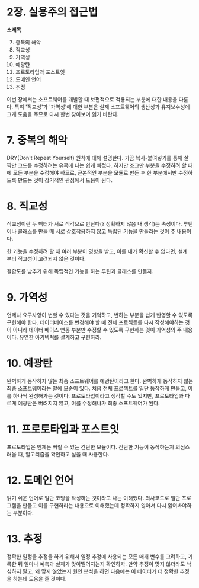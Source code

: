 # 2장. 실용주의 접근법

**소제목**

7. 중복의 해악
8. 직교성
9. 가역성
10. 예광탄
11. 프로토타입과 포스트잇
12. 도메인 언어
13. 추정



이번 장에서는 소프트웨어를 개발할 때 보편적으로 적용되는 부분에 대한 내용을 다룬다. 특히 '직교성'과 '가역성'에 대한 부분은 실제 소프트웨어의 생산성과 유지보수성에 크게 도움을 주므로 다시 한번 찾아보며 읽기 바란다.



# 7. 중복의 해악

DRY(Don't Repeat Yourself) 원칙에 대해 설명한다. 가끔 복사-붙여넣기를 통해 살짝만 코드를 수정하려는 유혹에 나는 쉽게 빠졌다. 하지만 조그만 부분을 수정하려 할 때에 모든 부분을 수정해야 하므로, 근본적인 부분을 모듈로 만든 후 한 부분에서만 수정하도록 만드는 것이 장기적인 관점에서 도움이 된다.



# 8. 직교성

직교성이란 두 벡터가 서로 직각으로 만난다(? 정확하지 않음 내 생각)는 속성이다. 루틴이나 클래스를 만들 때 서로 상호작용하지 않고 독립된 기능을 만들라는 것이 주 내용이다.

한 기능을 수정하려 할 때 여러 부분이 영향을 받고, 이를 내가 확신할 수 없다면, 설계 부터 직교성이 고려되지 않은 것이다.

결합도를 낮추기 위해 독립적인 기능을 하는 루틴과 클래스를 만들자.



# 9. 가역성

언제나 요구사항이 변할 수 있다는 것을 기억하고, 변하는 부분을 쉽게 반영할 수 있도록 구현해야 한다. 데이터베이스를 변경해야 할 때 전체 프로젝트를 다시 작성해야하는 것이 아니라 데이터 베이스 연동 부분만 수정할 수 있도록 구현하는 것이 가역성의 주 내용이다. 유연한 아키텍쳐를 설계하고 구현하라.



# 10. 예광탄

완벽하게 동작하지 않는 최종 소프트웨어를 예광탄이라고 한다. 완벽하게 동작하지 않는 최종 소프트웨어라는 말에 모순이 있다. 처음 전체 프로젝트를 일단 동작하게 만들고, 이를 하나씩 완성해가는 것이다. 프로토타입이라고 생각할 수도 있지만, 프로토타입과 다르게 예광탄은 버려지지 않고, 이를 수정해나가 최종 소프트웨어가 된다. 



# 11. 프로토타입과 포스트잇

프로토타입은 언제든 버릴 수 있는 간단한 모듈이다. 간단한 기능이 동작하는지 의심스러울 때, 알고리즘을 확인하고 싶을 때 사용한다. 



# 12. 도메인 언어

읽기 쉬운 언어로 일단 코딩을 작성하는 것이라고 나는 이해했다. 의사코드로 일단 프로그램을 만들고 이를 구현하라는 내용으로 이해했는데 정확하지 않아서 다시 읽어봐야하는 부분이다.



# 13. 추정

정확한 일정을 추정을 하기 위해서 일정 추정에 사용되는 모든 매개 변수를 고려하고, 기록한 뒤 얼마나 예측과 실제가 맞아떨어지는지 확인하자. 만약 추정이 맞지 않더라도 낙심하지 말고, 왜 맞지 않았는지 원인 분석을 하면 다음에는 이 데이터가 더 정확한 추정을 하는데 도움을 줄 것이다. 